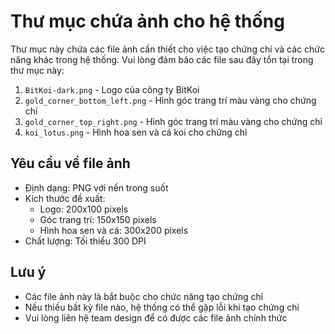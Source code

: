 # Thư mục chứa ảnh cho hệ thống

Thư mục này chứa các file ảnh cần thiết cho việc tạo chứng chỉ và các chức năng khác trong hệ thống. Vui lòng đảm bảo các file sau đây tồn tại trong thư mục này:

1. `BitKoi-dark.png` - Logo của công ty BitKoi
2. `gold_corner_bottom_left.png` - Hình góc trang trí màu vàng cho chứng chỉ
2. `gold_corner_top_right.png` - Hình góc trang trí màu vàng cho chứng chỉ
3. `koi_lotus.png` - Hình hoa sen và cá koi cho chứng chỉ

## Yêu cầu về file ảnh

- Định dạng: PNG với nền trong suốt
- Kích thước đề xuất:
  - Logo: 200x100 pixels
  - Góc trang trí: 150x150 pixels
  - Hình hoa sen và cá: 300x200 pixels
- Chất lượng: Tối thiểu 300 DPI

## Lưu ý

- Các file ảnh này là bắt buộc cho chức năng tạo chứng chỉ
- Nếu thiếu bất kỳ file nào, hệ thống có thể gặp lỗi khi tạo chứng chỉ
- Vui lòng liên hệ team design để có được các file ảnh chính thức 